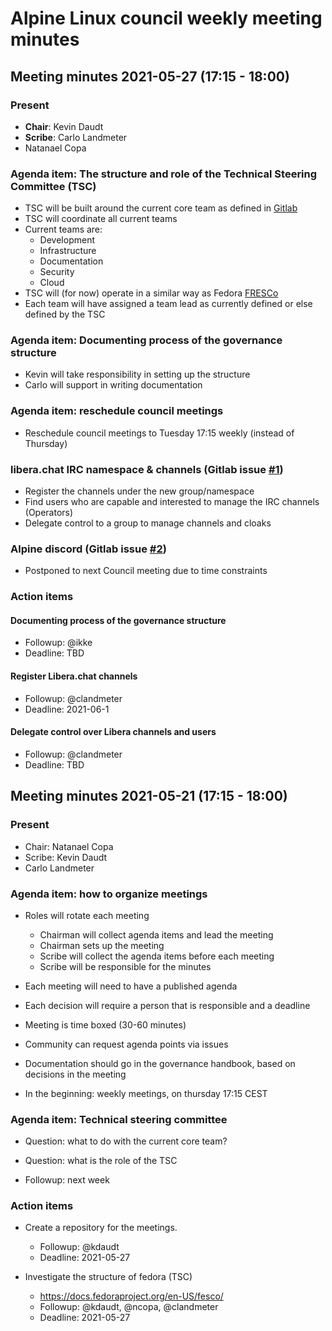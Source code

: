 # Alpine Linux council weekly meeting minutes

## Meeting minutes 2021-05-27 (17:15 - 18:00)

### Present

* **Chair**: Kevin Daudt
* **Scribe**: Carlo Landmeter
* Natanael Copa

### Agenda item: The structure and role of the Technical Steering Committee (TSC)

* TSC will be built around the current core team as defined in [Gitlab](https://gitlab.alpinelinux.org/groups/Core/-/group_members)
* TSC will coordinate all current teams
* Current teams are:
  * Development
  * Infrastructure
  * Documentation
  * Security
  * Cloud 
* TSC will (for now) operate in a similar way as Fedora [FRESCo](https://docs.fedoraproject.org/en-US/fesco/#_common_tasks_and_responsibilities)
* Each team will have assigned a team lead as currently defined or else defined by the TSC

### Agenda item: Documenting process of the governance structure

* Kevin will take responsibility in setting up the structure
* Carlo will support in writing documentation

### Agenda item: reschedule council meetings

* Reschedule council meetings to Tuesday 17:15 weekly (instead of Thursday) 

### libera.chat IRC namespace & channels (Gitlab issue [#1](https://gitlab.alpinelinux.org/alpine/council/-/issues/1))

* Register the channels under the new group/namespace
* Find users who are capable and interested to manage the IRC channels (Operators)
* Delegate control to a group to manage channels and cloaks

### Alpine discord (Gitlab issue [#2](https://gitlab.alpinelinux.org/alpine/council/-/issues/2))

* Postponed to next Council meeting due to time constraints

### Action items

#### Documenting process of the governance structure

* Followup: @ikke
* Deadline: TBD

#### Register Libera.chat channels

* Followup: @clandmeter
* Deadline: 2021-06-1

#### Delegate control over Libera channels and users

* Followup: @clandmeter
* Deadline: TBD


## Meeting minutes 2021-05-21 (17:15 - 18:00)

### Present

* Chair: Natanael Copa
* Scribe: Kevin Daudt
* Carlo Landmeter

### Agenda item: how to organize meetings

* Roles will rotate each meeting
    * Chairman will collect agenda items and lead the meeting
    * Chairman sets up the meeting
    * Scribe will collect the agenda items before each meeting
    * Scribe will be responsible for the minutes
* Each meeting will need to have a published agenda
* Each decision will require a person that is responsible and a deadline
* Meeting is time boxed (30-60 minutes)

* Community can request agenda points via issues

* Documentation should go in the governance handbook, based on decisions in the
  meeting

* In the beginning: weekly meetings, on thursday 17:15 CEST

### Agenda item: Technical steering committee

* Question: what to do with the current core team?
* Question: what is the role of the TSC

* Followup: next week

### Action items

* Create a repository for the meetings. 
    * Followup: @kdaudt
    * Deadline: 2021-05-27

* Investigate the structure of fedora (TSC)
    * https://docs.fedoraproject.org/en-US/fesco/
    * Followup: @kdaudt, @ncopa, @clandmeter
    * Deadline: 2021-05-27


